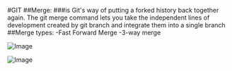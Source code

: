 #GIT
##Merge:
###is Git's way of putting a forked history back together again. The git merge command lets you take the independent lines of development created by git branch and integrate them into a single branch
##Merge types:
-Fast Forward Merge
-3-way merge

![Image](https://www.delftstack.com/img/Git/fastforward%20merge.jpg?ezimgfmt=rs:372x331/rscb5/ngcb5/notWebP)

![Image](https://wac-cdn.atlassian.com/dam/jcr:91aece4a-8fa0-4fc3-bae9-69d51932f104/05-06%20Fast%20forward%20merge.svg?cdnVersion=582)
